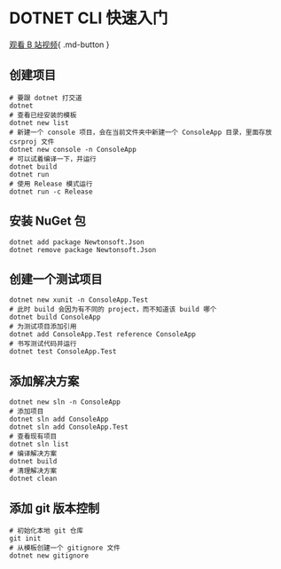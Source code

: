 # DOTNET CLI 快速入门

[观看 B 站视频](https://www.bilibili.com/video/BV1xg4y1T7eu){ .md-button }

## 创建项目

```shell
# 要跟 dotnet 打交道
dotnet
# 查看已经安装的模板
dotnet new list
# 新建一个 console 项目，会在当前文件夹中新建一个 ConsoleApp 目录，里面存放 csrproj 文件
dotnet new console -n ConsoleApp
# 可以试着编译一下，并运行
dotnet build
dotnet run
# 使用 Release 模式运行
dotnet run -c Release
```

## 安装 NuGet 包

```shell
dotnet add package Newtonsoft.Json
dotnet remove package Newtonsoft.Json
```

## 创建一个测试项目

```shell
dotnet new xunit -n ConsoleApp.Test
# 此时 build 会因为有不同的 project，而不知道该 build 哪个
dotnet build ConsoleApp
# 为测试项目添加引用
dotnet add ConsoleApp.Test reference ConsoleApp
# 书写测试代码并运行
dotnet test ConsoleApp.Test
```

## 添加解决方案

```shell
dotnet new sln -n ConsoleApp
# 添加项目
dotnet sln add ConsoleApp
dotnet sln add ConsoleApp.Test
# 查看现有项目
dotnet sln list
# 编译解决方案
dotnet build
# 清理解决方案
dotnet clean
```

## 添加 git 版本控制

```shell
# 初始化本地 git 仓库
git init
# 从模板创建一个 gitignore 文件
dotnet new gitignore
```

